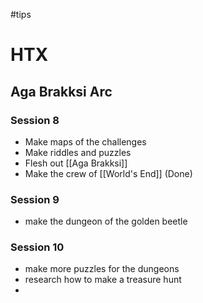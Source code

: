 #tips 
# HTX
## Aga Brakksi Arc
### Session 8
- Make maps of the challenges
- Make riddles and puzzles
- Flesh out [[Aga Brakksi]]
- Make the crew of [[World's End]] (Done)

### Session 9
- make the dungeon of the golden beetle

### Session 10
- make more puzzles for the dungeons
- research how to make a treasure hunt
- 